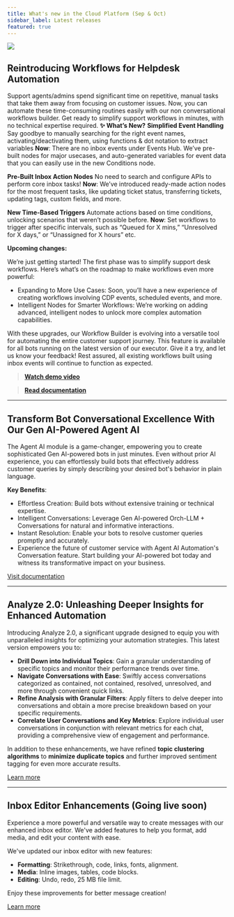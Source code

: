 ```yaml
---
title: What's new in the Cloud Platform (Sep & Oct)
sidebar_label: Latest releases
featured: true
---
```


   ![](https://i.imgur.com/hIGEIJL.png)




## Reintroducing Workflows for Helpdesk Automation


Support agents/admins spend significant time on repetitive, manual tasks that take them away from focusing on customer issues. Now, you can automate these time-consuming routines easily with our non conversational workflows builder. Get ready to simplify support workflows in minutes, with no technical expertise required.
**:sparkles: What’s New?**
**Simplified Event Handling**
Say goodbye to manually searching for the right event names, activating/deactivating them, using functions & dot notation to extract variables
**Now**: There are no inbox events under Events Hub. We’ve pre-built nodes for major usecases, and auto-generated variables for event data that you can easily use in the new Conditions node.


**Pre-Built Inbox Action Nodes**
No need to search and configure APIs to perform core inbox tasks!
**Now**: We’ve introduced ready-made action nodes for the most frequent tasks, like updating ticket status, transferring tickets, updating tags, custom fields, and more.

**New Time-Based Triggers**
Automate actions based on time conditions, unlocking scenarios that weren’t possible before.
**Now**: Set workflows to trigger after specific intervals, such as “Queued for X mins,” “Unresolved for X days,” or “Unassigned for X hours” etc.


**Upcoming changes:**

We’re just getting started! The first phase was to simplify support desk workflows. Here’s what’s on the roadmap to make workflows even more powerful:
* Expanding to More Use Cases: Soon, you’ll have a new experience of creating workflows involving CDP events, scheduled events, and more.
* Intelligent Nodes for Smarter Workflows: We’re working on adding advanced, intelligent nodes to unlock more complex automation capabilities.

With these upgrades, our Workflow Builder is evolving into a versatile tool for automating the entire customer support journey.
This feature is available for all bots running on the latest version of our executor. Give it a try, and let us know your feedback! Rest assured, all existing workflows built using inbox events will continue to function as expected.

> **[Watch demo video](https://www.youtube.com/watch?v=QMsWjBu2ltU)**


> **[Read documentation](https://docs.yellow.ai/docs/platform_concepts/studio/build/workflows)**


---------

## Transform Bot Conversational Excellence With Our Gen AI-Powered Agent AI

The Agent AI module is a game-changer, empowering you to create sophisticated Gen AI-powered bots in just minutes. Even without prior AI experience, you can effortlessly build bots that effectively address customer queries by simply describing your desired bot's behavior in plain language.

**Key Benefits**:
* Effortless Creation: Build bots without extensive training or technical expertise.
* Intelligent Conversations: Leverage Gen AI-powered Orch-LLM + Conversations for natural and informative interactions.
* Instant Resolution: Enable your bots to resolve customer queries promptly and accurately.
* Experience the future of customer service with Agent AI Automation's Conversation feature. Start building your AI-powered bot today and witness its transformative impact on your business.

[Visit documentation](https://docs.yellow.ai/docs/platform_concepts/AIAgent/aiagent_intro)

---

## Analyze 2.0: Unleashing Deeper Insights for Enhanced Automation

Introducing Analyze 2.0, a significant upgrade designed to equip you with unparalleled insights for optimizing your automation strategies. This latest version empowers you to:

* **Drill Down into Individual Topics**: Gain a granular understanding of specific topics and monitor their performance trends over time.
* **Navigate Conversations with Ease**: Swiftly access conversations categorized as contained, not contained, resolved, unresolved, and more through convenient quick links.
* **Refine Analysis with Granular Filters**: Apply filters to delve deeper into conversations and obtain a more precise breakdown based on your specific requirements.
* **Correlate User Conversations and Key Metrics**: Explore individual user conversations in conjunction with relevant metrics for each chat, providing a comprehensive view of engagement and performance.

In addition to these enhancements, we have refined **topic clustering algorithms** to **minimize duplicate topics** and further improved sentiment tagging for even more accurate results.

[Learn more](https://docs.yellow.ai/docs/platform_concepts/analyze/topics)

---

## Inbox Editor Enhancements (Going live soon)

Experience a more powerful and versatile way to create messages with our enhanced inbox editor. We've added features to help you format, add media, and edit your content with ease.

We've updated our inbox editor with new features:

* **Formatting**: Strikethrough, code, links, fonts, alignment.
* **Media**: Inline images, tables, code blocks.
* **Editing**: Undo, redo, 25 MB file limit.

Enjoy these improvements for better message creation!

[Learn more](https://docs.yellow.ai/docs/platform_concepts/inbox/ticketeditor-upcomingchanges)
